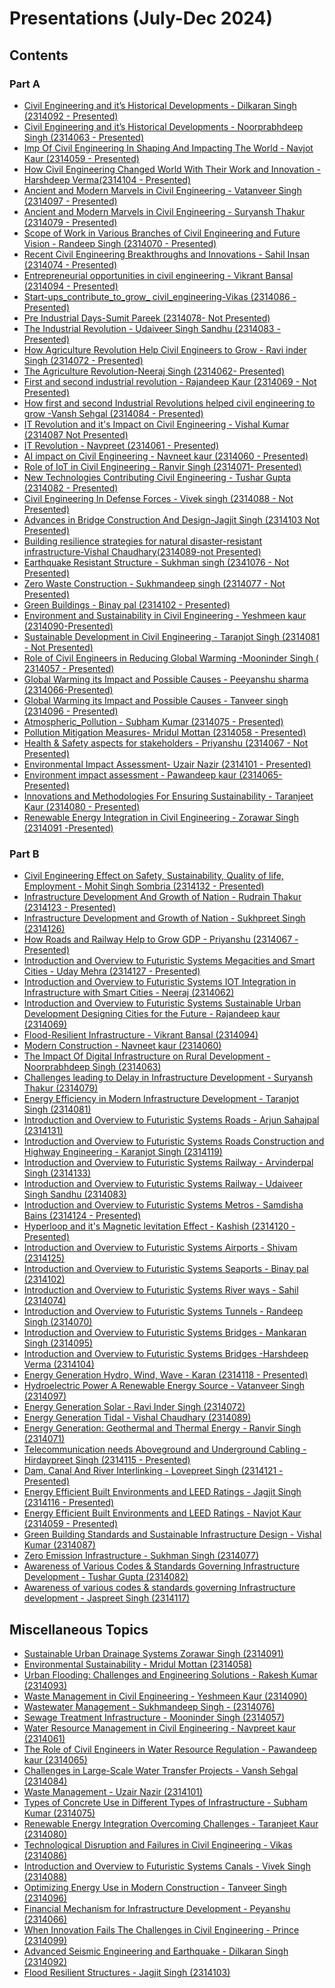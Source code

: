 # Presentations (July-Dec 2024)

## Contents

### Part A

- [Civil Engineering and it’s Historical Developments - Dilkaran Singh (2314092 - Presented)](Part-A/1_Civil_Engineering_And_Historical_Development-Dilkaran_Singh(2314092).pdf)
- [Civil Engineering and it’s Historical Developments - Noorprabhdeep Singh (2314063 - Presented)](Part-A/2_Civil_Engineering_And_Historical_Development-Noorprabhdeep_Singh(2314063).pdf)
- [Imp Of Civil Engineering In Shaping And Impacting The World - Navjot Kaur (2314059 - Presented)](Part-A/3_Imp_Of_Civil_Engineering_In_Shaping_And_Impacting_The_World-Navjot_Kaur(2314059).pdf)
- [How Civil Engineering Changed World With Their Work and Innovation - Harshdeep Verma(2314104 - Presented)](Part-A/4_How_Civil_Engineering_Changed_World_With_Their_Work_and_Innovation-Harshdeep_Verma(2314104).pdf)
- [Ancient and Modern Marvels in Civil Engineering - Vatanveer Singh (2314097 - Presented)](Part-A/5_Ancient_and_Modern_Marvels_in_Civil_Engineering-Vatanveer_Singh(2314097).pdf)
- [Ancient and Modern Marvels in Civil Engineering - Suryansh Thakur (2314079 - Presented)](Part-A/6_The_Ancient_And_Modern_Marvels_And_Wonders_Of_Civil_Engineering-Suryansh_Thakur(2314079).pdf)
- [Scope of Work in Various Branches of Civil Engineering and Future Vision - Randeep Singh (2314070 - Presented)](Part-A/7_Scope_of_work_involved_in_various_branches_of_civil_enineering_and_future_vision-Randeep_Singh(2314070).pdf)
- [Recent Civil Engineering Breakthroughs and Innovations - Sahil Insan (2314074 - Presented)](Part-A/8_Recent_Civil_Engineering_Breakthrough_and_innovation-Sahil_Insan(2314074).pdf)
- [Entrepreneurial opportunities in civil engineering - Vikrant Bansal (2314094 - Presented)](Part-A/9_Entrepreneurial_Opportunities_Vikrant_Bansal(2314094).pdf)
- [Start-ups_contribute_to_grow_ civil_engineering-Vikas (2314086 - Presented)](Part-A/10_Start-ups_contribute_to_grow_civil_engineering-Vikas(2314086).pdf)
- [Pre Industrial Days-Sumit Pareek (2314078- Not Presented)](Part-A/11_Pre_Indusrial_Days-Sumit_Pareek(2314078).pdf)
- [The Industrial Revolution - Udaiveer Singh Sandhu (2314083 -  Presented)](Part-A/12_The_Industrial_revolution-Udaiveer_Singh_Sandhu(2314083).pdf)
- [How Agriculture Revolution Help Civil Engineers to Grow - Ravi inder Singh (2314072 - Presented)](Part-A/13_How_Agriculture_Revolution_Help_Civil_Engineering_To_Grow-Ravi_inder_Singh(2314072).pdf)
- [The Agriculture Revolution-Neeraj Singh (2314062- Presented)](Part-A/14_The_Agriculture_Revolution-Neeraj_Singh(2314062).pdf)
- [First and second industrial revolution - Rajandeep Kaur (2314069 - Not Presented)](Part-A/16_First_and_second_industrial_revolution-Rajandeep_kaur(2314069).pdf)
- [How first and second Industrial Revolutions helped civil engineering to grow -Vansh Sehgal (2314084 -  Presented)](Part-A/15_How_first_and_second_industrial_revolution_help_the_civil_engineers_to_grow-Vansh_Sehgal(2314084).pdf)
- [IT Revolution and it's Impact on Civil Engineering - Vishal Kumar (2314087  Not Presented)](Part-A/17_IT_Revolution_and_it's_impact_on_civil_engineering-Vishal_Kumar(2314087).pdf)
- [IT Revolution - Navpreet (2314061 - Presented)](Part-A/18_IT_revolution-Navpreet(2314061).pdf)
- [AI impact on Civil Engineering - Navneet kaur (2314060 - Presented)](Part-A/19_AI_in_Civil_Engineering-Navneet_kaur_(2314060).pdf)
- [Role of IoT in Civil Engineering - Ranvir Singh (2314071- Presented)](Part-A/20_Role_Of_IoT_In_Civil_Engineering-Ranvir_Singh(2314071).pdf)
- [New Technologies Contributing Civil Engineering - Tushar Gupta (2314082 - Presented)](Part-A/21_New_Technologies_Contributing_Civil_Engineering-Tushar_Gupta(2314082).pdf)
- [Civil Engineering In Defense Forces - Vivek singh (2314088 - Not Presented)](Part-A/22_Civil_Engineering_In_Defense_Forces-Vivek_singh(2314088).pdf)
- [Advances in Bridge Construction And Design-Jagjit Singh (2314103 Not Presented)](Part-A/23_Advances_in_bridge_construction_and_design-Jagjit_Singh(2314103).pdf)
- [Building resilience strategies for natural disaster-resistant infrastructure-Vishal Chaudhary(2314089-not Presented)](Part-A/24_Building_resilence_strategies_for_natural_disaster_resistant_infrastructure-Vishal_Chaudhary(2314089).pdf)
- [Earthquake Resistant Structure - Sukhman singh (2341076 - Not Presented)](Part-A/25_Earthquake_Resistant_Structure-Sukhman_singh(2341076).pdf)
- [Zero Waste Construction - Sukhmandeep singh (2314077 -  Not Presented)](Part-A/26_Zero_Waste_Construction-Sukhman_singh_(2341076).pdf)
- [Green Buildings - Binay pal (2314102 - Presented)](Part-A/27_green_building-Binay_pal(2314102).pdf)
- [Environment and Sustainability in Civil Engineering - Yeshmeen kaur (2314090-Presented)](Part-A/28_Environment_and_Sustainability_in_Civil_Engineering-Yeshmeen_kaur(2314090).pdf)
- [Sustainable Development in Civil Engineering - Taranjot Singh  (2314081 -  Not Presented)](Part-A/29_sustainable_development_in_Civil_Engineering-Taranjot_Singh(2314081).pdf)
- [Role of Civil Engineers in Reducing Global Warming -Mooninder Singh ( 2314057 - Presented) ](Part-A/30_Role_of_Civil_Engineers_in_Reducing_Global_Warming-Mooninder_Singh(2314057).pdf)
- [Global Warming its Impact and Possible Causes - Peeyanshu sharma (2314066-Presented)](Part-A/31_Global_warming_and_its_impact_and_causes-peeyanshu_sharma(2314066).pdf)
- [Global Warming its Impact and Possible Causes - Tanveer singh (2314096 - Presented)](Part-A/32_Global_Warming_it's_effect_and_causes-Tanveer_singh(2314096).pdf)
- [Atmospheric_Pollution - Subham Kumar (2314075 - Presented)](Part-A/33_Atmospheric_Pollution-Subham_Kumar_(2314075).pdf)
- [Pollution Mitigation Measures- Mridul Mottan (2314058 - Presented)](Part-A/34_Pollution_Mitigation_Measures-Mridul_Mottan(2314058).pdf)
- [Health & Safety aspects for stakeholders - Priyanshu (2314067 - Not Presented)](Part-A/35_Health_&_Safety_aspect_for_stakeholders-Priyanshu(2314067).pdf)
- [Environmental Impact Assessment- Uzair Nazir (2314101 - Presented)](Part-A/36_Environmental_Impact_Assessment-Uzair_Nazir(2314101).pdf)
- [Environment impact assessment - Pawandeep kaur (2314065- Presented)](Part-A/37_Environmental_Impact_Assessment-Pawandeep_kaur(2314065).pdf)
- [Innovations and Methodologies For Ensuring Sustainability - Taranjeet Kaur (2314080 - Presented)](Part-A/38_Innovations_and_Methodologies_For_Ensuring_Sustainability-Taranjeet_Kaur(2314080).pdf)
- [Renewable Energy Integration in Civil Engineering - Zorawar Singh (2314091 -Presented)](Part-A/39_Renewable_Energy_Integration_in_Civil_Engineering-Zorawar_Singh(2314091).pdf)

### Part B

- [Civil Engineering Effect on Safety, Sustainability, Quality of life, Employment - Mohit Singh Sombria (2314132 - Presented)](Part-B/50_Civil_Engineering_Effect_on_Safety_Sustainability_Quality_of_life_Employment_Mohit_Singh_Sombria_(2314132).pdf)
- [Infrastructure Development And Growth of Nation - Rudrain Thakur (2314123 - Presented)](Part-B/1_Infrastructure_Development_And_Growth_of_Nation_Rudrain_Thakur_(2314123).pdf)
- [Infrastructure Development and Growth of Nation - Sukhpreet Singh (2314126)](Part-B/2_Infrastructure_Development_and_Growth_of_Nation_Sukhpreet_Singh_(2314126).pdf)
- [How Roads and Railway Help to Grow GDP - Priyanshu (2314067 - Presented)](Part-B/3_How_Roads_and_Railway_Help_to_Grow_GDP_Priyanshu_(2314067).pdf)
- [Introduction and Overview to Futuristic Systems Megacities and Smart Cities - Uday Mehra (2314127 - Presented)](Part-B/4_Introduction_and_Overview_to_Futuristic_Systems_Megacities_and_Smart_Cities_Uday_Mehra_(2314127).pdf)
- [Introduction and Overview to Futuristic Systems IOT Integration in Infrastructure with Smart Cities - Neeraj (2314062)](Part-B/5_Introduction_and_Overview_to_Futuristic_Systems_IOT_Integration_in_Infrastructure_with_Smart_Cities_Neeraj_(2314062).pdf)
- [Introduction and Overview to Futuristic Systems Sustainable Urban Development Designing Cities for the Future - Rajandeep kaur (2314069)](Part-B/6_Introduction_and_Overview_to_Futuristic_Systems_Sustainable_Urban_Development_Designing_Cities_for_the_Future_Rajandeep_kaur_(2314069).pdf)
- [Flood-Resilient Infrastructure  - Vikrant Bansal (2314094)](Part-B/7_Flood_Resilient_Infrastructure_Vikrant_Bansal_(2314094).pdf)
- [Modern Construction - Navneet kaur (2314060)](Part-B/8_Modern_Construction_Navneet_kaur_(2314060).pdf)
- [The Impact Of Digital Infrastructure on Rural Development - Noorprabhdeep Singh (2314063)](Part-B/9_The_Impact_Of_Digital_Infrastructure_on_Rural_Development_Noorprabhdeep_Singh_(2314063).pdf)
- [Challenges leading to Delay in Infrastructure Development - Suryansh Thakur (2314079)](Part-B/10_Challenges_leading_to_Delay_in_Infrastructure_Development_Suryansh_Thakur_(2314079).pdf)
- [Energy Efficiency in Modern Infrastructure Development -  Taranjot Singh (2314081)](Part-B/11_Energy_Efficiency_in_Modern_Infrastructure_Development_Taranjot_Singh_(2314081).pdf)
- [Introduction and Overview to Futuristic Systems Roads - Arjun Sahajpal (2314131)](Part-B/12_Introduction_and_Overview_to_Futuristic_Systems_Roads_Arjun_Sahajpal_(2314131).pdf)
- [Introduction and Overview to Futuristic Systems Roads Construction and Highway Engineering - Karanjot Singh (2314119)](Part-B/13_Introduction_and_Overview_to_Futuristic_Systems_Roads_Construction_and_Highway_Engineering_Karanjot_Singh_(2314119).pdf)
- [Introduction and Overview to Futuristic Systems Railway - Arvinderpal Singh (2314133)](Part-B/14_Introduction_and_Overview_to_Futuristic_Systems_Railway_Arvinderpal_Singh_(2314133).pdf)
- [Introduction and Overview to Futuristic Systems Railway - Udaiveer Singh Sandhu (2314083) ](Part-B/15_Introduction_and_Overview_to_Futuristic_Systems_Railway_Udaiveer_Singh_Sandhu_(2314083).pdf)
- [Introduction and Overview to Futuristic Systems Metros - Samdisha Bains (2314124 - Presented)](Part-B/16_Introduction_and_Overview_to_Futuristic_Systems_Metros_Samdisha_Bains_(2314124).pdf)
- [Hyperloop and it's  Magnetic levitation Effect - Kashish (2314120 - Presented)](Part-B/17_Hyperloop_and_it's_Magnetic_levitation_Effect_Kashish_(2314120).pdf)
- [Introduction and Overview to Futuristic Systems Airports - Shivam (2314125)](Part-B/18_Introduction_and_Overview_to_Futuristic_Systems_Airports_Shivam_(2314125).pdf)
- [Introduction and Overview to Futuristic Systems Seaports - Binay pal (2314102)](Part-B/19_Introduction_and_Overview_to_Futuristic_Systems_Seaports_Binay_pal_(2314102).pdf)
- [Introduction and Overview to Futuristic Systems River ways - Sahil (2314074)](Part-B/20_Introduction_and_Overview_to_Futuristic_Systems_River_ways_Sahil_(2314074).pdf)
- [Introduction and Overview to Futuristic Systems Tunnels - Randeep Singh (2314070)](Part-B/21_Introduction_and_Overview_to_Futuristic_Systems_Tunnels_Randeep_Singh_(2314070).pdf)
- [Introduction and Overview to Futuristic Systems Bridges - Mankaran Singh (2314095)](Part-B/22_Introduction_and_Overview_to_Futuristic_Systems_Bridges_Mankaran_Singh_(2314095).pdf)
- [Introduction and Overview to Futuristic Systems Bridges -Harshdeep Verma (2314104)](Part-B/23_Introduction_and_Overview_to_Futuristic_Systems_Bridges_Harshdeep_Verma_(2314104).pdf)
- [Energy Generation Hydro, Wind, Wave - Karan (2314118 - Presented)](Part-B/24_Energy_Generation_:_Hydro_Wind_Wave_Karan_(2314118).pdf)
- [Hydroelectric Power A Renewable Energy Source - Vatanveer Singh (2314097)](Part-B/25_Hydroelectric_Power_A_Renewable_Energy_Source_Vatanveer_Singh_(2314097).pdf)
- [Energy Generation Solar - Ravi Inder Singh (2314072)](Part-B/26_Energy_Generation_Solar_Ravi_Inder_Singh_(2314072).pdf)
- [Energy Generation Tidal - Vishal Chaudhary (2314089)](Part-B/27_Energy_Generation_Tidal_Vishal_Chaudhary_(2314089).pdf)
- [Energy Generation: Geothermal and Thermal Energy - Ranvir Singh (2314071)
](Part-B/28_Energy_Generation_Geothermal_and_Thermal_Energy_Ranvir_Singh_(2314071).pdf)  
- [Telecommunication needs Aboveground and Underground Cabling - Hirdaypreet Singh (2314115 - Presented)](Part-B/29_Telecommunication_needs_Aboveground_and_Underground_Cabelling_Hirdaypreet_Singh_(2314115).pdf)
- [Dam, Canal And River Interlinking - Lovepreet Singh (2314121 - Presented)](Part-B/30_Dam_Canal_And_River_Interlinking_Lovepreet_Singh_(2314121).pdf)
- [Energy Efficient Built Environments and LEED Ratings - Jagjit Singh (2314116 - Presented)](Part-B/31_Energy_Efficient_Built_Environments_and_LEED_Ratings_Jagjit_Singh_(2314116).pdf)
- [Energy Efficient Built Environments and LEED Ratings - Navjot Kaur (2314059 - Presented)](Part-B/32_Energy_Efficient_Built_Environments_and_LEED_Ratings_Navjot_Kaur_(2314059).pdf)
- [Green Building Standards and Sustainable Infrastructure Design - Vishal Kumar (2314087)](Part-B/33_Green_Building_Standards_and_Sustainable_Infrastructure_Design_Vishal_Kumar_(2314087).pdf)
- [Zero Emission Infrastructure - Sukhman Singh (2314077)](Part-B/34_Zero_Emission_Infrastructure_Sukhman_Singh_(2314077).pdf)
- [Awareness of Various Codes & Standards Governing Infrastructure Development - Tushar Gupta (2314082)](Part-B/35_Awareness_of_Various_Codes_&_Standards_Governing_Infrastructure_Development_Tushar_Gupta_(2314082).pdf)
- [Awareness of various codes & standards governing Infrastructure development - Jaspreet Singh (2314117)](Part-B/36_Awareness_of_Various_Codes_&_Standards_Governing_Infrastructure_Development_Jaspreet_Singh_(2314117).pdf)
  
## Miscellaneous Topics 

- [Sustainable Urban Drainage Systems Zorawar Singh (2314091)](Part-B/37_Sustainable_Urban_Drainage_Systems_Zorawar_Singh_(2314091).pdf)
- [Environmental Sustainability - Mridul Mottan (2314058)](Part-B/38_Environmental_Sustainability_&_Energy_Generation_Mridul_Mottan_(2314058).pdf)
- [Urban Flooding: Challenges and Engineering Solutions - Rakesh Kumar (2314093)](Part-B/39_Urban_Flooding_:_Challenges_and_Engineering_Solutions_Rakesh_Kumar_(2314093).pdf)
- [Waste Management in Civil Engineering - Yeshmeen Kaur (2314090)](Part-B/40_Waste_Management_in_Civil_Engineering_Yeshmeen_Kaur_(2314090).pdf)
- [Wastewater Management - Sukhmandeep Singh - (2314076)](Part-B/41_Wastewater_Managment_Sukhmandeep_Singh_(2314076).pdf)
- [Sewage Treatment Infrastructure - Mooninder Singh (2314057)](Part-B/42_Sewage_Treatment_Infrastructure_Mooninder_Singh_(2314057).pdf)
- [Water Resource Management in Civil Engineering - Navpreet kaur (2314061)](Part-B/43_Water_Resource_Management_in_Civil_Engineering_Navpreet_kaur_(2314061).pdf)
- [The Role of Civil Engineers in Water Resource Regulation - Pawandeep kaur (2314065)](Part-B/44_The_Role_of_Civil_Engineers_in_Water_Resource_Regulation_Pawandeep_kaur_(2314065).pdf)
- [Challenges in Large-Scale Water Transfer Projects - Vansh Sehgal (2314084)](Part-B/45_Challenges_in_Large_Scale_Water_Transfer_Projects_Vansh_Sehgal_(2314084).pdf)
- [Waste Management - Uzair Nazir (2314101)](Part-B/46_Waste_Management_Uzair_Nazir_(2314101).pdf)
- [Types of Concrete Use in Different Types of Infrastructure - Subham Kumar (2314075)](Part-B/47_Types_of_Concrete_Use_in_Different_Types_of_Infrastructure_Subham_Kumar_(2314075).pdf)
- [Renewable Energy Integration Overcoming Challenges - Taranjeet Kaur (2314080)](Part-B/48_Renewable_Energy_Intigration_Challenges_Taranjeet_Kaur_(2314080).pdf)
- [Technological Disruption and Failures in Civil Engineering - Vikas (2314086)](Part-B/49_Technological_Disruption_and_Failures_in_Civil_Engineering_Vikas_(2314086).pdf.pdf)
- [Introduction and Overview to Futuristic Systems Canals - Vivek Singh (2314088)](Part-B/51_Introduction_and_Overview_to_Futuristic_Systems_Canals_Vivek_Singh_(2314088).pdf)
- [Optimizing Energy Use in Modern Construction - Tanveer Singh (2314096)](Part-B/52_Optimizing_Energy_Use_in_Modern_Construction_Tanveer_Singh_(2314096).pdf)
- [Financial Mechanism for Infrastructure Development - Peyanshu (2314066)](Part-B/53_Financial_Mechanism_for_Infrastructure_Development_Peyanshu_(2314066).pdf)
- [When Innovation Fails The Challenges in Civil Engineering - Prince (2314099)](Part-B/54_When_Innovation_Fails_The_Challenges_in_Civil_Engineering_Prince_(2314099).pdf)
- [Advanced Seismic Engineering and Earthquake - Dilkaran Singh (2314092)](Part-B/55_Advanced_Seismic_Engineering_and_Earthquake_Dilkaran_Singh_(2314092).pdf)
- [Flood Resilient Structures - Jagjit Singh (2314103)](Part-B/56_Flood_Resilient_Structures_Jagjit_Singh_(2314103).pdf)
